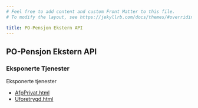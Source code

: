 ```yaml
---
# Feel free to add content and custom Front Matter to this file.
# To modify the layout, see https://jekyllrb.com/docs/themes/#overriding-theme-defaults

title: PO-Pensjon Ekstern API
---
```

## PO-Pensjon Ekstern API

### Eksponerte Tjenester

Eksponerte tjenester

* [AfpPrivat.html](_posts/afpprivat/AfpPrivat.html)
* [Uforetrygd.html](_posts/uforetrygd/Uforetrygd.html)